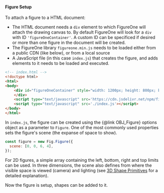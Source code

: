 
#### Figure Setup

To attach a figure to a HTML document:

* The HTML document needs a `div` element to which FigureOne will attach the drawing canvas to. By default FigureOne will look for a `div` with ID `'figureOneContainer'`. A custom ID can be specificed if desired or more than one figure in the document will be created.
* The FigureOne library `figureone.min.js` needs to be loaded either from a public CDN (like below), or from a local source
* A JavaScript file (in this case `index.js`) that creates the figure, and adds elements to it needs to be loaded and executed.

```html
<!-- index.html -->
<!doctype html>
<html>
<body>
    <div id="figureOneContainer" style="width: 1200px; height: 800px; background-color: white;">
    </div>
    <script type="text/javascript" src='https://cdn.jsdelivr.net/npm/figureone@0.15.6/figureone.min.js'></script>
    <script type="text/javascript" src='./index.js'></script>
</body>
</html>
```

In `index.js`, the figure can be created using the {@link OBJ_Figure} options object as a parameter to `Figure`. One of the most commonly used properties sets the figure's scene (the expanse of space to show).

```js
const figure = new Fig.Figure({
  scene: [0, 0, 6, 4],
});
```

For 2D figures, a simple array containing the left, bottom, right and top limits can be used. In three dimensions, the scene also defines from where the visible space is viewed (camera) and lighting (see <a href="##3d-shape-primitives">3D Shape Primitives</a> for a detailed explanation).


Now the figure is setup, shapes can be added to it.